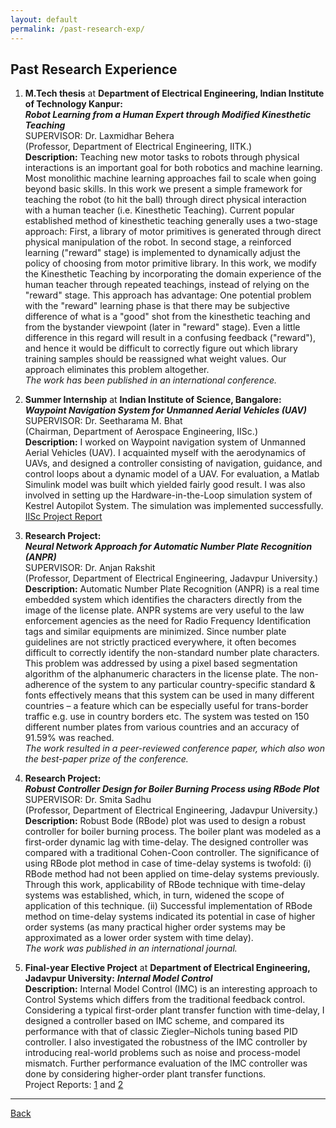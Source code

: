 ```yaml
---
layout: default
permalink: /past-research-exp/
---
```


## Past Research Experience

1. **M.Tech thesis** at **Department of Electrical Engineering, Indian Institute of Technology Kanpur:**  
_**Robot Learning from a Human Expert through Modified Kinesthetic Teaching**_  
SUPERVISOR: Dr. Laxmidhar Behera  
(Professor, Department of Electrical Engineering, IITK.)  
**Description:** Teaching new motor tasks to robots through physical interactions is an important goal for both robotics and machine learning. Most monolithic machine learning approaches fail to scale when going beyond basic skills. In this work we present a simple framework for teaching the robot (to hit the ball) through direct physical interaction with a human teacher (i.e. Kinesthetic Teaching). Current popular established method of kinesthetic teaching generally uses a two-stage approach: First, a library of motor primitives is generated through direct physical manipulation of the robot. In second stage, a reinforced learning ("reward" stage) is implemented to dynamically adjust the policy of choosing from motor primitive library. In this work, we modify the Kinesthetic Teaching by incorporating the domain experience of the human teacher through repeated teachings, instead of relying on the "reward" stage. This approach has advantage: One potential problem with the "reward" learning phase is that there may be subjective difference of what is a "good" shot from the kinesthetic teaching and from the bystander viewpoint (later in "reward" stage). Even a little difference in this regard will result in a confusing feedback ("reward"), and hence it would be difficult to correctly figure out which library training samples should be reassigned what weight values. Our approach eliminates this problem altogether.  
_The work has been published in an international conference._

1. **Summer Internship** at **Indian Institute of Science, Bangalore:**  
_**Waypoint Navigation System for Unmanned Aerial Vehicles (UAV)**_  
SUPERVISOR: Dr. Seetharama M. Bhat  
(Chairman, Department of Aerospace Engineering, IISc.)  
**Description:** I worked on Waypoint navigation system of Unmanned Aerial Vehicles (UAV). I acquainted myself with the aerodynamics of UAVs, and designed a controller consisting of navigation, guidance, and control loops about a dynamic model of a UAV. For evaluation, a Matlab Simulink model was built which yielded fairly good result. I was also involved in setting up the Hardware-in-the-Loop simulation system of Kestrel Autopilot System. The simulation was implemented successfully.  
[IISc Project Report](/docs/DPG_IISc_report.pdf)

1. **Research Project:**  
_**Neural Network Approach for Automatic Number Plate Recognition (ANPR)**_  
SUPERVISOR: Dr. Anjan Rakshit  
(Professor, Department of Electrical Engineering, Jadavpur University.)  
**Description:** Automatic Number Plate Recognition (ANPR) is a real time embedded system which identifies the characters directly from the image of the license plate. ANPR systems are very useful to the law enforcement agencies as the need for Radio Frequency Identification tags and similar equipments are minimized. Since number plate guidelines are not strictly practiced everywhere, it often becomes difficult to correctly identify the non-standard number plate characters. This problem was addressed by using a pixel based segmentation algorithm of the alphanumeric characters in the license plate. The non-adherence of the system to any particular country-specific standard & fonts effectively means that this system can be used in many different countries – a feature which can be especially useful for trans-border traffic e.g. use in country borders etc. The system was tested on 150 different number plates from various countries and an accuracy of 91.59% was reached.  
_The work resulted in a peer-reviewed conference paper, which also won the best-paper prize of the conference._

1. **Research Project:**  
_**Robust Controller Design for Boiler Burning Process using RBode Plot**_  
SUPERVISOR: Dr. Smita Sadhu  
(Professor, Department of Electrical Engineering, Jadavpur University.)  
**Description:** Robust Bode (RBode) plot was used to design a robust controller for boiler burning process. The boiler plant was modeled as a first-order dynamic lag with time-delay. The designed controller was compared with a traditional Cohen-Coon controller. The significance of using RBode plot method in case of time-delay systems is twofold: (i) RBode method had not been applied on time-delay systems previously. Through this work, applicability of RBode technique with time-delay systems was established, which, in turn, widened the scope of application of this technique. (ii) Successful implementation of RBode method on time-delay systems indicated its potential in case of higher order systems (as many practical higher order systems may be approximated as a lower order system with time delay).  
_The work was published in an international journal._

1. **Final\-year Elective Project** at **Department of Electrical Engineering, Jadavpur University:**
_**Internal Model Control**_  
**Description:** Internal Model Control (IMC) is an interesting approach to Control Systems which differs from the traditional feedback control. Considering a typical first-order plant transfer function with time-delay, I designed a controller based on IMC scheme, and compared its performance with that of classic Ziegler–Nichols tuning based PID controller. I also investigated the robustness of the IMC controller by introducing real-world problems such as noise and process-model mismatch. Further performance evaluation of the IMC controller was done by considering higher-order plant transfer functions.  
Project Reports: [1](/docs/DPG_IMC_report_1.pdf) and [2](/docs/DPG_IMC_report_2.pdf) 

* * * 

[Back](/)
